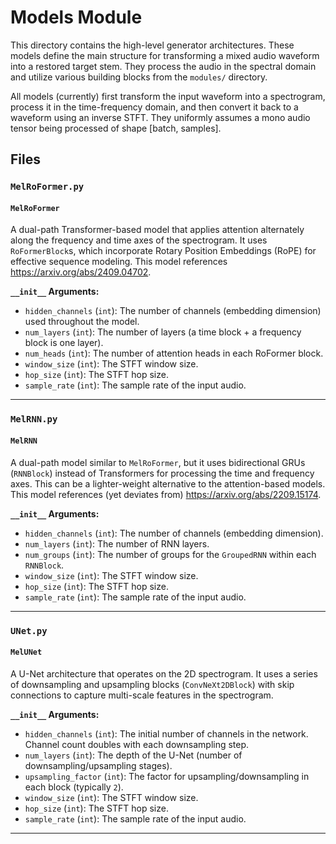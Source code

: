 # Models Module

This directory contains the high-level generator architectures. These models define the main structure for transforming a mixed audio waveform into a restored target stem. They process the audio in the spectral domain and utilize various building blocks from the `modules/` directory.

All models (currently) first transform the input waveform into a spectrogram, process it in the time-frequency domain, and then convert it back to a waveform using an inverse STFT. They uniformly assumes a mono audio tensor being processed of shape [batch, samples].

## Files

### `MelRoFormer.py`

#### `MelRoFormer`

A dual-path Transformer-based model that applies attention alternately along the frequency and time axes of the spectrogram. It uses `RoFormerBlock`s, which incorporate Rotary Position Embeddings (RoPE) for effective sequence modeling. This model references https://arxiv.org/abs/2409.04702.

**`__init__` Arguments:**

  - `hidden_channels` (`int`): The number of channels (embedding dimension) used throughout the model.
  - `num_layers` (`int`): The number of layers (a time block + a frequency block is one layer).
  - `num_heads` (`int`): The number of attention heads in each RoFormer block.
  - `window_size` (`int`): The STFT window size.
  - `hop_size` (`int`): The STFT hop size.
  - `sample_rate` (`int`): The sample rate of the input audio.

-----

### `MelRNN.py`

#### `MelRNN`

A dual-path model similar to `MelRoFormer`, but it uses bidirectional GRUs (`RNNBlock`) instead of Transformers for processing the time and frequency axes. This can be a lighter-weight alternative to the attention-based models. This model references (yet deviates from) https://arxiv.org/abs/2209.15174.

**`__init__` Arguments:**

  - `hidden_channels` (`int`): The number of channels (embedding dimension).
  - `num_layers` (`int`): The number of RNN layers.
  - `num_groups` (`int`): The number of groups for the `GroupedRNN` within each `RNNBlock`.
  - `window_size` (`int`): The STFT window size.
  - `hop_size` (`int`): The STFT hop size.
  - `sample_rate` (`int`): The sample rate of the input audio.

-----

### `UNet.py`

#### `MelUNet`

A U-Net architecture that operates on the 2D spectrogram. It uses a series of downsampling and upsampling blocks (`ConvNeXt2DBlock`) with skip connections to capture multi-scale features in the spectrogram.

**`__init__` Arguments:**

  - `hidden_channels` (`int`): The initial number of channels in the network. Channel count doubles with each downsampling step.
  - `num_layers` (`int`): The depth of the U-Net (number of downsampling/upsampling stages).
  - `upsampling_factor` (`int`): The factor for upsampling/downsampling in each block (typically `2`).
  - `window_size` (`int`): The STFT window size.
  - `hop_size` (`int`): The STFT hop size.
  - `sample_rate` (`int`): The sample rate of the input audio.

-----

